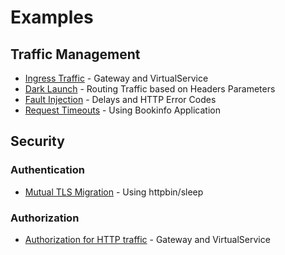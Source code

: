 # Examples

## Traffic Management

- [Ingress Traffic](ingress-gateway/README.md) - Gateway and VirtualService
- [Dark Launch](dark-launch/README.md) - Routing Traffic based on Headers Parameters
- [Fault Injection](fault-injection/README.md) - Delays and HTTP Error Codes
- [Request Timeouts](request-timeouts/README.md) - Using Bookinfo Application

## Security

### Authentication

- [Mutual TLS Migration](mtls-strict-mode/README.md) - Using httpbin/sleep

### Authorization

- [Authorization for HTTP traffic](security/authorization/for-http-traffic/README.md) - Gateway and VirtualService
